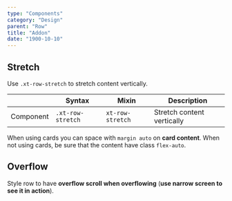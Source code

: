 ```yaml
---
type: "Components"
category: "Design"
parent: "Row"
title: "Addon"
date: "1900-10-10"
---
```


## Stretch

Use `.xt-row-stretch` to stretch content vertically.

<div class="xt-overflow-sub overflow-y-hidden overflow-x-scroll my-5 xt-my-auto w-full">

|                      | Syntax                          | Mixin            | Description                   |
| ----------------------- | ----------------------------------------- | -----------------------------| ----------------------------- |
| Component                  | `.xt-row-stretch`                     | `xt-row-stretch`                | Stretch content vertically            |

</div>

When using cards you can space with `margin auto` on **card content**. When not using cards, be sure that the content have class `flex-auto`.

<demo>
  <demoinline src="demos/components/row/stretch">
  </demoinline>
</demo>

## Overflow

Style row to have **overflow scroll when overflowing** (**use narrow screen to see it in action**).

<demo>
  <div class="gatsby_demo_item" data-iframe="demos/components/row/overflow">
  </div>
</demo>
